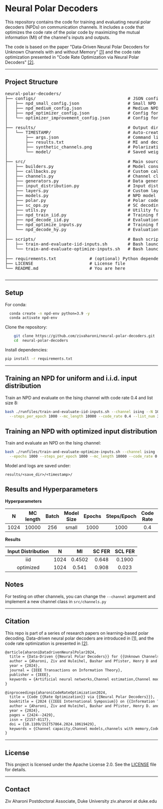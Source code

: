 # Neural Polar Decoders

This repository contains the code for training and evaluating neural polar decoders (NPDs) on communication channels. 
It includes a code that optimizes the code rate of the polar code by maximizing the mutual information (MI) of the channel's inputs and outputs.

The code is based on the paper "Data-Driven Neural Polar Decoders for Unknown Channels with and without Memory" [[1]](https://ieeexplore.ieee.org/document/10711969) and the code rate optimization presented in "Code Rate Optimization via Neural Polar Decoders" [[2]](https://ieeexplore.ieee.org/document/10619429).

---

## Project Structure

<pre>
neural-polar-decoders/
├── configs/                                    # JSON configs for model and optimizer
│   ├── npd_small_config.json                   # Small NPD architecture
│   ├── npd_medium_config.json                  # Medium NPD architecture
│   ├── npd_optimizer_config.json               # Config for NPD estimation optimizer
│   └── optimizer_improvement_config.json       # Config for NPD improvement optimizer
│
├── results/                                    # Output directory for runs
│   └── TIMESTAMP/                              # Auto-created directory for each run
│       ├── args.json                           # Command line arguments
│       ├── results.txt                         # MI and decoding results
│       ├── synthetic_channels.png              # Polarization of synthetic channels
│       └── model/                              # Saved weights
│
├── src/                                        # Main source files
│   ├── builders.py                             # Model constructor functions
│   ├── callbacks.py                            # Custom callbacks for training
│   ├── channels.py                             # Channel classes
│   ├── generators.py                           # Data generators
│   ├── input_distribution.py                   # Input distribution class for code rate optimization
│   ├── layers.py                               # Custom layers for NPD
│   ├── models.py                               # NPD model training classes
│   ├── polar.py                                # Polar code classes
│   ├── sc_ops.py                               # SC decoding operations
│   ├── utils.py                                # Utility functions
│   ├── npd_train_iid.py                        # Training for uniform and iid input distribution
│   ├── npd_decode_iid.py                       # Evaluation for uniform and iid input distribution
│   ├── npd_optimize_inputs.py                  # Training for input distribution optimization
│   └── npd_decode_hy.py                        # Evaluation for optimized input distribution
│
├── scripts/                                    # Bash scripts for training and evaluation
│   ├── train-and-evaluate-iid-inputs.sh        # Bash launcher for iid input distribution
│   └── train-and-evaluate-optimize-inputs.sh   # Bash launcher for input distribution optimization
│
├── requirements.txt             # (optional) Python dependencies
├── LICENSE                      # License file
└── README.md                    # You are here 

</pre>

---

## Setup

For conda:

```bash
  conda create -n npd-env python=3.9 -y
  conda activate npd-env
```
Clone the repository:
```bash
    git clone https://github.com/zivaharoni/neural-polar-decoders.git
    cd  neural-polar-decoders 
```

Install dependencies:

```bash
pip install -r requirements.txt
```

---

## Training an NPD for uniform and i.i.d. input distribution

Train an NPD and evaluate on the Ising channel with code rate 0.4 and list size 8:
```bash
bash ./runfiles/train-and-evaluate-iid-inputs.sh --channel ising --N 1024 --batch 256 --model_size small --epochs 100	\
  --steps_per_epoch 1000 --mc_length 10000 --code_rate 0.4 --list_num 32
```


## Training an NPD with optimized input distribution

Train and evaluate an NPD on the Ising channel:
```bash
bash ./runfiles/train-and-evaluate-optimize-inputs.sh --channel ising --N 1024 --batch 32 --model_size small \
  --epochs 1000	--steps_per_epoch 1000 --mc_length 10000 --code_rate 0.4 --list_num 32 --threshold 0.25
```

Model and logs are saved under:

```
results/<save_dir>/<timestamp>/
```


## Results and Hyperparameters

**Hyperparameters**

|  N   | MC length | Batch | Model Size | Epochs | Steps/Epoch | Code Rate | List Size | Threshold |
|:----:|:---------:|:-----:|:----------:|:------:|:-----------:|:---------:|:---------:|:---------:|
| 1024 |   10000   |  256  |   small    |  1000  |    1000     |    0.4    |    256    |   0.25    |

**Results**

| Input Distribution |  N   |   MI    | SC FER | SCL FER |
|:------------------:|:----:|:-------:|:------:|:-------:|
|        iid         | 1024 | 0.4502  | 0.648  | 0.1900  |
|     optimized      | 1024 | 0.541   | 0.908  | 0.023   |


## Notes

For testing on other channels, you can change the `--channel` argument and implement a new channel class in `src/channels.py`

---

## Citation

This repo is part of a series of research papers on learning-based polar decoding.
Data-driven neural polar decoders are introduced in [[1]](https://ieeexplore.ieee.org/document/10711969), and the code rate optimization is presented in [[2]](https://ieeexplore.ieee.org/document/10619429).
```latex
@article{aharoniDatadrivenNeuralPolar2024,
  title = {Data-Driven {{Neural Polar Decoders}} for {{Unknown Channels}} with and without {{Memory}}},
  author = {Aharoni, Ziv and Huleihel, Bashar and Pfister, Henry D and Permuter, Haim H},
  year = {2024},
  journal = {IEEE Transactions on Information Theory},
  publisher = {IEEE},
  keywords = {Artificial neural networks,Channel estimation,Channel models,Channels with memory,Computational complexity,data-driven,Decoding,Memoryless systems,neural polar decoder,polar codes,Polar codes,Power capacitors,Training,Transforms}
}

@inproceedings{aharoniCodeRateOptimization2024,
  title = {Code {{Rate Optimization}} via {{Neural Polar Decoders}}},
  booktitle = {2024 {{IEEE International Symposium}} on {{Information Theory}} ({{ISIT}})},
  author = {Aharoni, Ziv and Huleihel, Bashar and Pfister, Henry D. and Permuter, Haim H.},
  year = {2024},
  pages = {2424--2429},
  issn = {2157-8117},
  doi = {10.1109/ISIT57864.2024.10619429},
  keywords = {Channel capacity,Channel models,channels with memory,Codes,Complexity theory,data-driven,Decoding,Knowledge engineering,Memoryless systems,polar codes,Power capacitors}
}

```
---

## License

This project is licensed under the Apache License 2.0. See the [LICENSE](./LICENSE) file for details.

---
## Contact

Ziv Aharoni
Postdoctoral Associate, Duke University
ziv.aharoni at duke.edu
